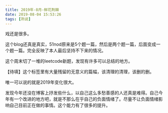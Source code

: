 ```yaml
---
title: 2019年-8月-鲜花荆棘
date: 2019-08-04 15:53:26
tags: [所说]
---
```


戏还是很多。

<!--more-->

这个blog还真是真实，51nod原来是5个题一篇，然后是两个题一篇，后面变成一个题一篇。完全反映了本人最后坚持不下来的情况。

这个周末切了一堆的leetcode新题，发现有许多可以总结的地方。

【待填】这个标签里有大量残留的无意义的篇幅，该清理的清理，该删的删。

唯一可以说的就是2019年变化很大。

发现今年还没在博客上抒发些什么，以自己这么多愁善感的人还真是难得。自己今年有一个改进的地方吧，就是不那么在乎自己的负面情绪了。尽量不让负面情绪影响自己目前正在做的事情。这个能力有了很多的提升。







